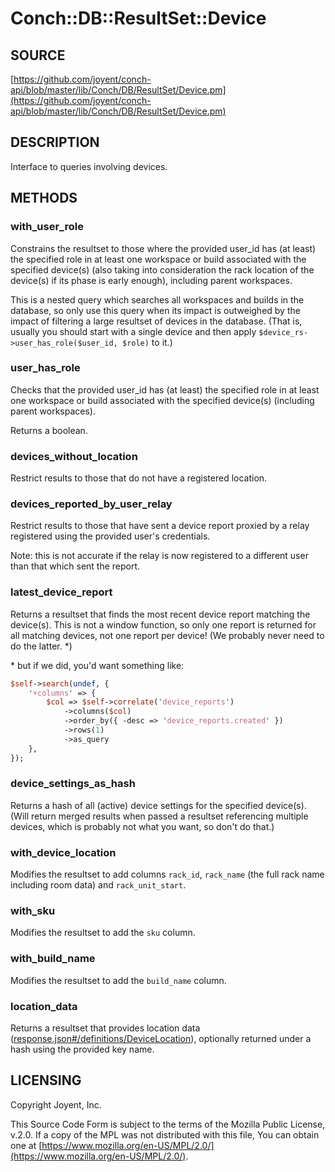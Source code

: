 # Conch::DB::ResultSet::Device

## SOURCE

[https://github.com/joyent/conch-api/blob/master/lib/Conch/DB/ResultSet/Device.pm](https://github.com/joyent/conch-api/blob/master/lib/Conch/DB/ResultSet/Device.pm)

## DESCRIPTION

Interface to queries involving devices.

## METHODS

### with\_user\_role

Constrains the resultset to those where the provided user\_id has (at least) the specified role
in at least one workspace or build associated with the specified device(s) (also taking into
consideration the rack location of the device(s) if its phase is early enough), including
parent workspaces.

This is a nested query which searches all workspaces and builds in the database, so only use
this query when its impact is outweighed by the impact of filtering a large resultset of
devices in the database. (That is, usually you should start with a single device and then
apply `$device_rs->user_has_role($user_id, $role)` to it.)

### user\_has\_role

Checks that the provided user\_id has (at least) the specified role in at least one
workspace or build associated with the specified device(s) (including parent workspaces).

Returns a boolean.

### devices\_without\_location

Restrict results to those that do not have a registered location.

### devices\_reported\_by\_user\_relay

Restrict results to those that have sent a device report proxied by a relay
registered using the provided user's credentials.

Note: this is not accurate if the relay is now registered to a different user than that which
sent the report.

### latest\_device\_report

Returns a resultset that finds the most recent device report matching the device(s). This is
not a window function, so only one report is returned for all matching devices, not one report
per device! (We probably never need to do the latter. \*)

\* but if we did, you'd want something like:

```perl
$self->search(undef, {
    '+columns' => {
        $col => $self->correlate('device_reports')
            ->columns($col)
            ->order_by({ -desc => 'device_reports.created' })
            ->rows(1)
            ->as_query
    },
});
```

### device\_settings\_as\_hash

Returns a hash of all (active) device settings for the specified device(s). (Will return
merged results when passed a resultset referencing multiple devices, which is probably not what
you want, so don't do that.)

### with\_device\_location

Modifies the resultset to add columns `rack_id`, `rack_name` (the full rack name including
room data) and `rack_unit_start`.

### with\_sku

Modifies the resultset to add the `sku` column.

### with\_build\_name

Modifies the resultset to add the `build_name` column.

### location\_data

Returns a resultset that provides location data ([response.json#/definitions/DeviceLocation](../json-schema/response.json#/definitions/DeviceLocation)),
optionally returned under a hash using the provided key name.

## LICENSING

Copyright Joyent, Inc.

This Source Code Form is subject to the terms of the Mozilla Public License,
v.2.0. If a copy of the MPL was not distributed with this file, You can obtain
one at [https://www.mozilla.org/en-US/MPL/2.0/](https://www.mozilla.org/en-US/MPL/2.0/).
